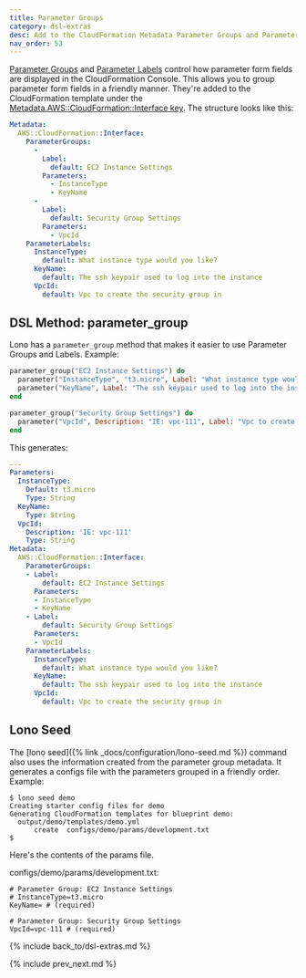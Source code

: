```yaml
---
title: Parameter Groups
category: dsl-extras
desc: Add to the CloudFormation Metadata Parameter Groups and Parameter Labels.
nav_order: 53
---
```


[Parameter Groups](https://docs.aws.amazon.com/AWSCloudFormation/latest/UserGuide/aws-properties-cloudformation-interface-parametergroup.html) and [Parameter Labels](https://docs.aws.amazon.com/AWSCloudFormation/latest/UserGuide/aws-properties-cloudformation-interface-parameterlabel.html) control how parameter form fields are displayed in the CloudFormation Console. This allows you to group parameter form fields in a friendly manner.  They're added to the CloudFormation template under the [Metadata.AWS::CloudFormation::Interface key](https://docs.aws.amazon.com/AWSCloudFormation/latest/UserGuide/aws-resource-cloudformation-interface.html). The structure looks like this:


```yaml
Metadata:
  AWS::CloudFormation::Interface:
    ParameterGroups:
      -
        Label:
          default: EC2 Instance Settings
        Parameters:
          - InstanceType
          - KeyName
      -
        Label:
          default: Security Group Settings
        Parameters:
          - VpcId
    ParameterLabels:
      InstanceType:
        default: What instance type would you like?
      KeyName:
        default: The ssh keypair used to log into the instance
      VpcId:
        default: Vpc to create the security group in
```

## DSL Method: parameter_group

Lono has a `parameter_group` method that makes it easier to use Parameter Groups and Labels. Example:

```ruby
parameter_group("EC2 Instance Settings") do
  parameter("InstanceType", "t3.micro", Label: "What instance type would you like?")
  parameter("KeyName", Label: "The ssh keypair used to log into the instance")
end

parameter_group("Security Group Settings") do
  parameter("VpcId", Description: "IE: vpc-111", Label: "Vpc to create the security group in")
end
```

This generates:

```yaml
---
Parameters:
  InstanceType:
    Default: t3.micro
    Type: String
  KeyName:
    Type: String
  VpcId:
    Description: 'IE: vpc-111'
    Type: String
Metadata:
  AWS::CloudFormation::Interface:
    ParameterGroups:
    - Label:
        default: EC2 Instance Settings
      Parameters:
      - InstanceType
      - KeyName
    - Label:
        default: Security Group Settings
      Parameters:
      - VpcId
    ParameterLabels:
      InstanceType:
        default: What instance type would you like?
      KeyName:
        default: The ssh keypair used to log into the instance
      VpcId:
        default: Vpc to create the security group in
```

## Lono Seed

The [lono seed]({% link _docs/configuration/lono-seed.md %}) command also uses the information created from the parameter group metadata. It generates a configs file with the parameters grouped in a friendly order.  Example:

    $ lono seed demo
    Creating starter config files for demo
    Generating CloudFormation templates for blueprint demo:
      output/demo/templates/demo.yml
          create  configs/demo/params/development.txt
    $

Here's the contents of the params file.

configs/demo/params/development.txt:

    # Parameter Group: EC2 Instance Settings
    # InstanceType=t3.micro
    KeyName= # (required)

    # Parameter Group: Security Group Settings
    VpcId=vpc-111 # (required)

{% include back_to/dsl-extras.md %}

{% include prev_next.md %}
